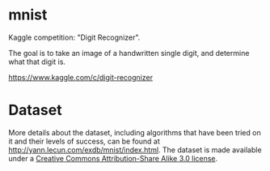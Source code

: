 # mnist

Kaggle competition: "Digit Recognizer".

The goal is to take an image of a handwritten single digit, and determine what that digit is.

https://www.kaggle.com/c/digit-recognizer

# Dataset
More details about the dataset, including algorithms that have been tried on it and their levels of success, can be found at http://yann.lecun.com/exdb/mnist/index.html. The dataset is made available under a [Creative Commons Attribution-Share Alike 3.0 license](https://creativecommons.org/licenses/by-sa/3.0/).
